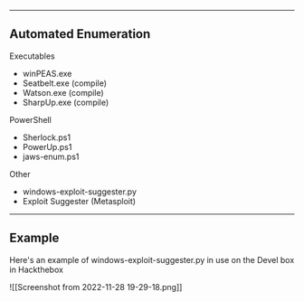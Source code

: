 --- ---

<h2>Automated Enumeration</h2>

Executables
- winPEAS.exe
- Seatbelt.exe (compile)
- Watson.exe (compile)
- SharpUp.exe (compile)

PowerShell
- Sherlock.ps1
- PowerUp.ps1
- jaws-enum.ps1

Other
- windows-exploit-suggester.py
- Exploit Suggester (Metasploit)

---

<h2>Example</h2>

Here's an example of windows-exploit-suggester.py in use on the Devel box
in Hackthebox

![[Screenshot from 2022-11-28 19-29-18.png]]
